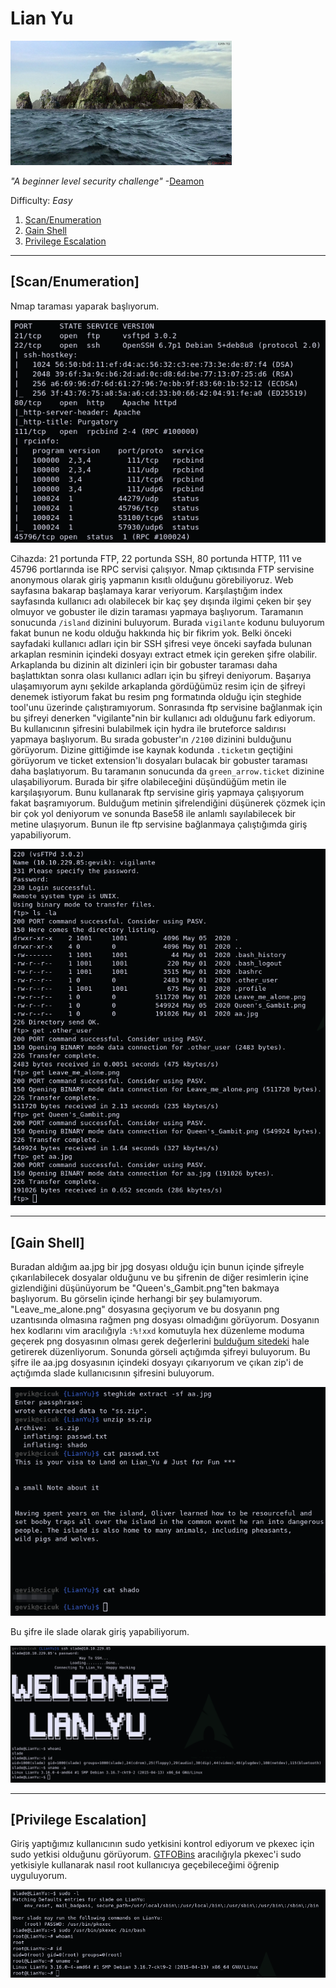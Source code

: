 # Lian Yu

[<img src=".Images/lian.jpeg" height="199">](https://tryhackme.com/room/lianyu)

*"A beginner level security challenge"* -[Deamon](https://tryhackme.com/p/Deamon)

Difficulty: *Easy*

1. [Scan/Enumeration](#scan/enumeration)
2. [Gain Shell](#gain-shell)
3. [Privilege Escalation](#privilege-escalation)

******

## [Scan/Enumeration]

Nmap taraması yaparak başlıyorum.

![lian-1](.Images/lian-1.png)

Cihazda: 21 portunda FTP, 22 portunda SSH, 80 portunda HTTP, 111 ve 45796 portlarında ise RPC servisi çalışıyor. Nmap çıktısında FTP servisine anonymous olarak giriş yapmanın kısıtlı olduğunu görebiliyoruz. Web sayfasına bakarap başlamaya karar veriyorum. Karşılaştığım index sayfasında kullanıcı adı olabilecek bir kaç şey dışında ilgimi çeken bir şey olmuyor ve gobuster ile dizin taraması yapmaya başlıyorum. Taramanın sonucunda `/island` dizinini buluyorum. Burada `vigilante` kodunu buluyorum fakat bunun ne kodu olduğu hakkında hiç bir fikrim yok. Belki önceki sayfadaki kullanıcı adları için bir SSH şifresi veye önceki sayfada bulunan arkaplan resminin içindeki dosyayı extract etmek için gereken şifre olabilir. Arkaplanda bu dizinin alt dizinleri için bir gobuster taraması daha başlattıktan sonra olası kullanıcı adları için bu şifreyi deniyorum. Başarıya ulaşamıyorum aynı şekilde arkaplanda gördüğümüz resim için de şifreyi denemek istiyorum fakat bu resim png formatında olduğu için steghide tool'unu üzerinde çalıştıramıyorum. Sonrasında ftp servisine bağlanmak için bu şifreyi denerken "vigilante"nin bir kullanıcı adı olduğunu fark ediyorum. Bu kullanıcının şifresini bulabilmek için hydra ile bruteforce saldırısı yapmaya başlıyorum. Bu sırada gobuster'ın `/2100` dizinini bulduğunu görüyorum. Dizine gittiğimde ise kaynak kodunda `.ticket`ın geçtiğini görüyorum ve ticket extension'lı dosyaları bulacak bir gobuster taraması daha başlatıyorum. Bu taramanın sonucunda da `green_arrow.ticket` dizinine ulaşabiliyorum. Burada bir şifre olabileceğini düşündüğüm metin ile karşılaşıyorum. Bunu kullanarak ftp servisine giriş yapmaya çalışıyorum fakat başramıyorum. Bulduğum metinin şifrelendiğini düşünerek çözmek için bir çok yol deniyorum ve sonunda Base58 ile anlamlı sayılabilecek bir metine ulaşıyorum. Bunun ile ftp servisine bağlanmaya çalıştığımda giriş yapabiliyorum.

![lian-2](.Images/lian-2.png)

******

## [Gain Shell]

Buradan aldığım aa.jpg bir jpg dosyası olduğu için bunun içinde şifreyle çıkarılabilecek dosyalar olduğunu ve bu şifrenin de diğer resimlerin içine gizlendiğini düşünüyorum be "Queen's_Gambit.png"ten bakmaya başlıyorum. Bu görselin içinde herhangi bir şey bulamıyorum. "Leave_me_alone.png" dosyasına geçiyorum ve bu dosyanın png uzantısında olmasına rağmen png dosyası olmadığını görüyorum. Dosyanın hex kodlarını vim aracılığıyla `:%!xxd` komutuyla hex düzenleme moduma geçerek png dosyasının olması gerek değerlerini [bulduğum sitedeki](https://www.garykessler.net/library/file_sigs.html) hale getirerek düzenliyorum. Sonunda görseli açtığımda şifreyi buluyorum. Bu şifre ile aa.jpg dosyasının içindeki dosyayı çıkarıyorum ve çıkan zip'i de açtığımda slade kullanıcısının şifresini buluyorum.

![lian-3](.Images/lian-3.png)

Bu şifre ile slade olarak giriş yapabiliyorum.

![lian-4](.Images/lian-4.png)

******

## [Privilege Escalation]

Giriş yaptığımız kullanıcının sudo yetkisini kontrol ediyorum ve pkexec için sudo yetkisi olduğunu görüyorum. [GTFOBins](https://gtfobins.github.io/) aracılığıyla pkexec'i sudo yetkisiyle kullanarak nasıl root kullanıcıya geçebileceğimi öğrenip uyguluyorum.

![lian-5](.Images/lian-5.png)
